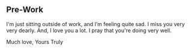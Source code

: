 ## Pre-Work

I'm just sitting outside of work, and I’m feeling quite sad. I miss you very very dearly. And, I love you a lot. I pray that you're doing very well.

Much love, Yours Truly